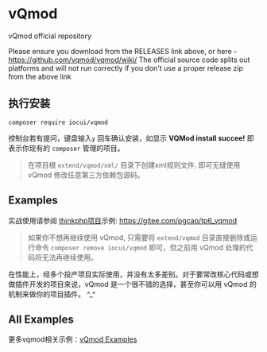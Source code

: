vQmod
=====

vQmod official repository

Please ensure you download from the RELEASES link above, or here - https://github.com/vqmod/vqmod/wiki/
The official source code splits out platforms and will not run correctly if you don't use a proper release zip from the above link

## 执行安装

```
composer require iocui/vqmod
```

控制台若有提问，键盘输入```y``` 回车确认安装，如显示 **VQMod install succee!** 即表示你现有的 ```composer``` 管理的项目。

> 在项目根 ```extend/vqmod/xml/``` 目录下创建xml规则文件, 即可无缝使用 vQmod 修改任意第三方依赖包源码。

## Examples

实战使用请参阅 [thinkphp项目](https://gitee.com/pgcao/tp6_vqmod)示例: https://gitee.com/pgcao/tp6_vqmod

> 如果你不想再继续使用 vQmod, 只需要将 ```extend/vqmod``` 目录直接删除或运行命令 ```composer remove iocui/vqmod``` 即可，但之前用 vQmod 处理的代码将无法再继续使用。

在性能上，经多个投产项目实际使用，并没有太多差别。对于要常改核心代码或想做插件开发的项目来说，vQmod 是一个很不错的选择，甚至你可以用 vQmod 的机制来做你的项目插件。 ^_^

## All Examples

更多vqmod相关示例：[vQmod Examples](https://github.com/vqmod/vqmod/wiki/Examples)